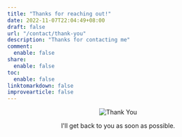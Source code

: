 ```yaml
---
title: "Thanks for reaching out!"
date: 2022-11-07T22:04:49+08:00
draft: false
url: "/contact/thank-you"
description: "Thanks for contacting me"
comment:
  enable: false
share:
  enable: false
toc:
  enable: false
linktomarkdown: false
improvearticle: false
---
```


<p align="center">
  <img src="../../thank-you.jpg" alt="Thank You" />
</p>

<center>I'll get back to you as soon as possible.</center>
